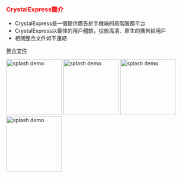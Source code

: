 ﻿<h3 id='version_history' style='color:red'>CrystalExpress簡介</h3>

- CrystalExpress是一個提供廣告於手機端的高階服務平台
- CrystalExpress以最佳的用戶體驗，投放高清、原生的廣告給用戶
- 相關整合文件如下連結

<p/>
<a target="_blank" href="http://crystalexpresssdk-cn-demo.readthedocs.org/zh_TW/latest/">
整合文件
<a/>

<p/>

<div style="display:inline">

<img src="https://s3.cn-north-1.amazonaws.com.cn/intowow-common/preview/img/CE_Snapshot_1_android.jpg" alt="splash demo" width="150">
<img src="https://s3.cn-north-1.amazonaws.com.cn/intowow-common/preview/img/CE_Snapshot_2_android.jpg" alt="splash demo" width="150">
<img src="https://s3.cn-north-1.amazonaws.com.cn/intowow-common/preview/img/CE_Snapshot_3_android.jpg" alt="splash demo" width="150">
<img src="https://s3.cn-north-1.amazonaws.com.cn/intowow-common/preview/img/CE_Snapshot_4_android.jpg" alt="splash demo" width="150">

<div/>

<p/>
<p/>
<p/>



